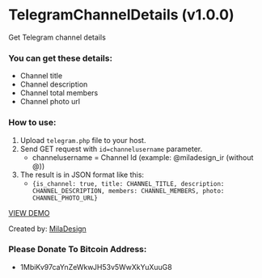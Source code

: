 # TelegramChannelDetails (v1.0.0)
Get Telegram channel details

### You can get these details:
  * Channel title
  * Channel description
  * Channel total members
  * Channel photo url
  
### How to use:
  1. Upload `telegram.php` file to your host.
  2. Send GET request with `id=channelusername` parameter.
      * channelusername = Channel Id (example: @miladesign_ir (without @))
  3. The result is in JSON format like this:
      * `{is_channel: true, title: CHANNEL_TITLE, description: CHANNEL_DESCRIPTION, members: CHANNEL_MEMBERS, photo: CHANNEL_PHOTO_URL}`


[VIEW DEMO](https://cdn.rawgit.com/miladesign/TelegramChannelDetails/master/demo/index.html)
    
Created by: [MilaDesign](http://miladesign.ir)

### Please Donate To Bitcoin Address:
  * 1MbiKv97caYnZeWkwJH53v5WwXkYuXuuG8
